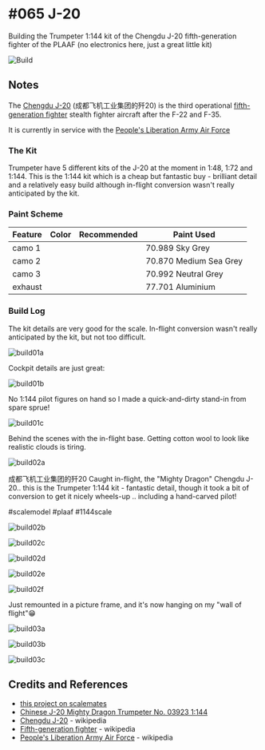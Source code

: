 # #065 J-20

Building the Trumpeter 1:144 kit of the Chengdu J-20 fifth-generation fighter of the PLAAF (no electronics here, just a great little kit)

![Build](./assets/J20_build.jpg?raw=true)

## Notes

The [Chengdu J-20](https://en.wikipedia.org/wiki/Chengdu_J-20) (成都飞机工业集团的歼20) is the
third operational
[fifth-generation fighter](https://en.wikipedia.org/wiki/Fifth-generation_fighter)
stealth fighter aircraft after the F-22 and F-35.

It is currently in service with the [People's Liberation Army Air Force](https://en.wikipedia.org/wiki/People%27s_Liberation_Army_Air_Force)

### The Kit

Trumpeter have 5 different kits of the J-20 at the moment in 1:48, 1:72 and 1:144.
This is the 1:144 kit which is a cheap but fantastic buy - brilliant detail and a relatively easy build although in-flight conversion wasn't really anticipated by the kit.

### Paint Scheme

| Feature               | Color                | Recommended | Paint Used |
|-----------------------|----------------------|-------------|------------|
| camo 1                |                      |             | 70.989 Sky Grey           |
| camo 2                |                      |             | 70.870 Medium Sea Grey        |
| camo 3                |                      |             | 70.992 Neutral Grey        |
| exhaust               |                      |             | 77.701 Aluminium        |

### Build Log

The kit details are very good for the scale. In-flight conversion wasn't really anticipated by the kit, but not too difficult.

![build01a](./assets/build01a.jpg?raw=true)

Cockpit details are just great:

![build01b](./assets/build01b.jpg?raw=true)

No 1:144 pilot figures on hand so I made a quick-and-dirty stand-in from spare sprue!

![build01c](./assets/build01c.jpg?raw=true)

Behind the scenes with the in-flight base. Getting cotton wool to look like realistic clouds is tiring.

![build02a](./assets/build02a.jpg?raw=true)

成都飞机工业集团的歼20 Caught in-flight, the "Mighty Dragon" Chengdu J-20..
this is the Trumpeter 1:144 kit - fantastic detail, though it took a bit of conversion to get it nicely wheels-up .. including a hand-carved pilot!

#scalemodel #plaaf #1144scale

![build02b](./assets/build02b.jpg?raw=true)

![build02c](./assets/build02c.jpg?raw=true)

![build02d](./assets/build02d.jpg?raw=true)

![build02e](./assets/build02e.jpg?raw=true)

![build02f](./assets/build02f.jpg?raw=true)

Just remounted in a picture frame, and it's now hanging on my "wall of flight"😁

![build03a](./assets/build03a.jpg?raw=true)

![build03b](./assets/build03b.jpg?raw=true)

![build03c](./assets/build03c.jpg?raw=true)

## Credits and References

* [this project on scalemates](https://www.scalemates.com/profiles/mate.php?id=74137&p=projects&project=135719)
* [Chinese J-20 Mighty Dragon Trumpeter No. 03923 1:144](https://www.scalemates.com/kits/trumpeter-03923-chinese-j-20-mighty-dragon--218736)
* [Chengdu J-20](https://en.wikipedia.org/wiki/Chengdu_J-20) - wikipedia
* [Fifth-generation fighter](https://en.wikipedia.org/wiki/Fifth-generation_fighter) - wikipedia
* [People's Liberation Army Air Force](https://en.wikipedia.org/wiki/People%27s_Liberation_Army_Air_Force) - wikipedia
